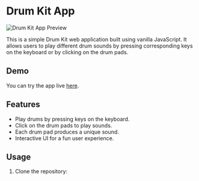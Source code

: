 # Drum Kit App

![Drum Kit App Preview](https://github.com/cyber-rush/Day-01--Drum-Kit-App/assets/66362774/016d43b9-75b8-46fa-b9bd-dfda52d66f57)


This is a simple Drum Kit web application built using vanilla JavaScript. It allows users to play different drum sounds by pressing corresponding keys on the keyboard or by clicking on the drum pads.

## Demo

You can try the app live [here]([https://example.com](https://30-days-java-script.vercel.app/)).

## Features

- Play drums by pressing keys on the keyboard.
- Click on the drum pads to play sounds.
- Each drum pad produces a unique sound.
- Interactive UI for a fun user experience.

## Usage

1. Clone the repository:

